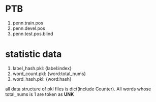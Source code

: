 # PTB
1. penn.train.pos
2. penn.devel.pos
3. penn.test.pos.blind

# statistic data

1. label_hash.pkl:  {label:index}
2. word_count.pkl:  {word:total_nums}
3. word_hash.pkl:   {word:hash}

all data structure of pkl files is dict(include Counter).
All words whose total_nums is 1 are token as **UNK**
